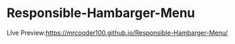 # Responsible-Hambarger-Menu
LIve Preview:https://mrcooder100.github.io/Responsible-Hambarger-Menu/
